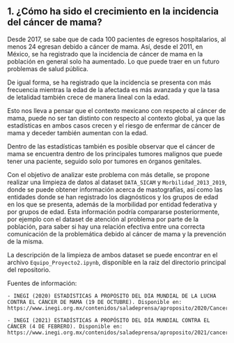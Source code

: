 ## 1. ¿Cómo ha sido el crecimiento en la incidencia del cáncer de mama?

Desde 2017, se sabe que de cada 100 pacientes de egresos hospitalarios, al menos 24 egresan debido a cáncer de mama. Así, desde el 2011, en México, se ha registrado que la incidencia de cáncer de mama en la población en general solo ha aumentado. Lo que puede traer en un futuro problemas de salud pública. 

De igual forma, se ha registrado que la incidencia se presenta con más frecuencia mientras la edad de la afectada es más avanzada y que la tasa de letalidad también crece de manera lineal con la edad. 

Esto nos lleva a pensar que el contexto mexicano con respecto al cáncer de mama, puede no ser tan distinto con respecto al contexto global, ya que las estadísticas en ambos casos crecen y el riesgo de enfermar de cáncer de mama y deceder también aumentan con la edad. 

Dentro de las estadísticas también es posible observar que el cáncer de mama se encuentra dentro de los principales tumores malignos que puede tener una paciente, seguido solo por tumores en órganos genitales.

Con el objetivo de analizar este problema con más detalle, se propone realizar una limpieza de datos al dataset ```DATA_SICAM``` y ```Morbilidad_2013_2019```, donde se puede obtener información acerca de mastografías, así como las entidades donde se han registrado los diagnósticos y los grupos de edad en los que se presenta, además de la morbilidad por entidad federativa y por grupos de edad. Esta información podría compararse posteriormente, por ejemplo con el dataset de atención al problema por parte de la población, para saber si hay una relación efectiva entre una correcta comunicación de la problemática debido al cáncer de mama y la prevención de la misma. 

La descripción de la limpieza de ambos dataset se puede encontrar en el archivo ```Equipo_Proyecto2.ipynb```, disponible en la raiz del directorio principal del repositorio.

Fuentes de información: 

```
- INEGI (2020) ESTADÍSTICAS A PROPÓSITO DEL DÍA MUNDIAL DE LA LUCHA CONTRA EL CÁNCER DE MAMA (19 DE OCTUBRE). Disponible en: https://www.inegi.org.mx/contenidos/saladeprensa/aproposito/2020/Cancermama20.pdf

- INEGI (2021) ESTADÍSTICAS A PROPÓSITO DEL DÍA MUNDIAL CONTRA EL CÁNCER (4 DE FEBRERO). Disponible en: https://www.inegi.org.mx/contenidos/saladeprensa/aproposito/2021/cancer2021_Nal.pdf

```
